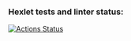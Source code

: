 ### Hexlet tests and linter status:
[![Actions Status](https://github.com/TanyaKupr/qa-engineer-project-85/actions/workflows/hexlet-check.yml/badge.svg)](https://github.com/TanyaKupr/qa-engineer-project-85/actions)